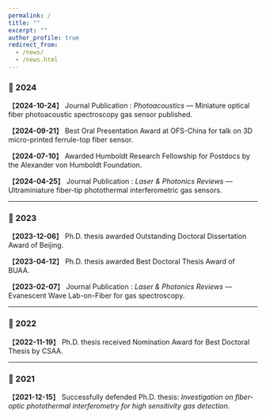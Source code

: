 ```yaml
---
permalink: /
title: ""
excerpt: ""
author_profile: true
redirect_from:
  - /news/
  - /news.html
---
```

### 📅 2024

【**2024-10-24**】  Journal Publication : *Photoacoustics* — Miniature optical fiber photoacoustic spectroscopy gas sensor published.

【**2024-09-21**】  Best Oral Presentation Award at OFS-China for talk on 3D micro-printed ferrule-top fiber sensor.

【**2024-07-10**】  Awarded Humboldt Research Fellowship for Postdocs by the Alexander von Humboldt Foundation.

【**2024-04-25**】  Journal Publication : *Laser & Photonics Reviews* — Ultraminiature fiber-tip photothermal interferometric gas sensors.

---

### 📅 2023

【**2023-12-06**】  Ph.D. thesis awarded Outstanding Doctoral Dissertation Award of Beijing.

【**2023-04-12**】  Ph.D. thesis awarded Best Doctoral Thesis Award of BUAA.

【**2023-02-07**】  Journal Publication : *Laser & Photonics Reviews* — Evanescent Wave Lab-on-Fiber for gas spectroscopy.

---

### 📅 2022

【**2022-11-19**】  Ph.D. thesis received Nomination Award for Best Doctoral Thesis by CSAA.

---

### 📅 2021

【**2021-12-15**】  Successfully defended Ph.D. thesis: *Investigation on fiber-optic photothermal interferometry for high sensitivity gas detection*.

